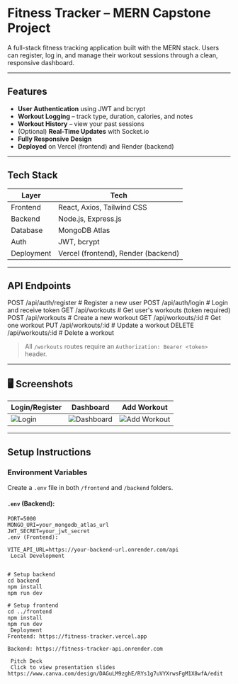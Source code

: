 #  Fitness Tracker – MERN Capstone Project

A full-stack fitness tracking application built with the MERN stack. Users can register, log in, and manage their workout sessions through a clean, responsive dashboard.

---

##  Features

-  **User Authentication** using JWT and bcrypt
-  **Workout Logging** – track type, duration, calories, and notes
-  **Workout History** – view your past sessions
-  (Optional) **Real-Time Updates** with Socket.io
-  **Fully Responsive Design**
-  **Deployed** on Vercel (frontend) and Render (backend)

---

##  Tech Stack

| Layer      | Tech               |
|------------|--------------------|
| Frontend   | React, Axios, Tailwind CSS |
| Backend    | Node.js, Express.js |
| Database   | MongoDB Atlas      |
| Auth       | JWT, bcrypt        |
| Deployment | Vercel (frontend), Render (backend) |

---

##  API Endpoints

POST /api/auth/register # Register a new user
POST /api/auth/login # Login and receive token
GET /api/workouts # Get user's workouts (token required)
POST /api/workouts # Create a new workout
GET /api/workouts/:id # Get one workout
PUT /api/workouts/:id # Update a workout
DELETE /api/workouts/:id # Delete a workout



> All `/workouts` routes require an `Authorization: Bearer <token>` header.

---

## 🖥 Screenshots

| Login/Register | Dashboard | Add Workout |
|----------------|-----------|-------------|
| ![Login](./screenshots/login.png) | ![Dashboard](./screenshots/dashboard.png) | ![Add Workout](./screenshots/add.png) |



---

##  Setup Instructions

###  Environment Variables

Create a `.env` file in both `/frontend` and `/backend` folders.

#### `.env` (Backend):
```env
PORT=5000
MONGO_URI=your_mongodb_atlas_url
JWT_SECRET=your_jwt_secret
.env (Frontend):

VITE_API_URL=https://your-backend-url.onrender.com/api
 Local Development


# Setup backend
cd backend
npm install
npm run dev

# Setup frontend
cd ../frontend
npm install
npm run dev
 Deployment
Frontend: https://fitness-tracker.vercel.app

Backend: https://fitness-tracker-api.onrender.com

 Pitch Deck
 Click to view presentation slides https://www.canva.com/design/DAGuLM9zghE/RYs1g7uVYXrwsFgM1X8wfA/edit
